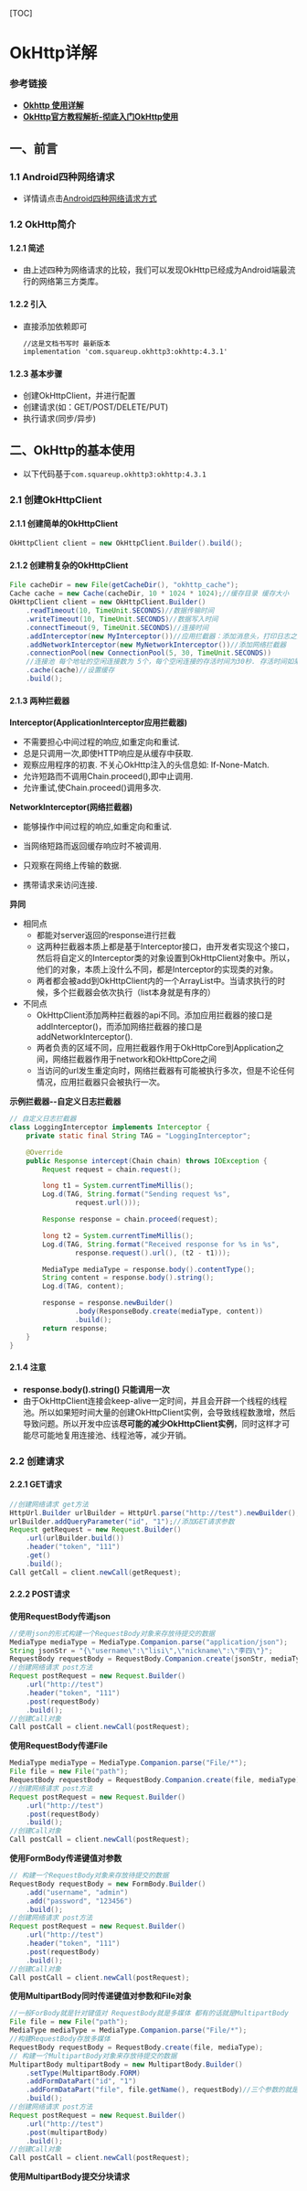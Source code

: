 [TOC]

# OkHttp详解

### 参考链接

* [**Okhttp 使用详解**](https://www.jianshu.com/p/cdab05b87a9d)
* [**OkHttp官方教程解析-彻底入门OkHttp使用**](https://blog.csdn.net/mynameishuangshuai/article/details/51303446)

## 一、前言

### 1.1 Android四种网络请求

* 详情请点击[Android四种网络请求方式](https://github.com/nullWolf007/Android/blob/master/%E8%BF%9B%E9%98%B6/%E7%BD%91%E7%BB%9C%E7%9B%B8%E5%85%B3/Android%E5%9B%9B%E7%A7%8D%E7%BD%91%E7%BB%9C%E8%AF%B7%E6%B1%82%E6%96%B9%E5%BC%8F.md)

### 1.2 OkHttp简介

#### 1.2.1 简述

* 由上述四种为网络请求的比较，我们可以发现OkHttp已经成为Android端最流行的网络第三方类库。

#### 1.2.2 引入

* 直接添加依赖即可

  ```xml
  //这是文档书写时 最新版本
  implementation 'com.squareup.okhttp3:okhttp:4.3.1'
  ```

#### 1.2.3 基本步骤

* 创建OkHttpClient，并进行配置
* 创建请求(如：GET/POST/DELETE/PUT)
* 执行请求(同步/异步)

## 二、OkHttp的基本使用

* 以下代码基于`com.squareup.okhttp3:okhttp:4.3.1`

### 2.1 创建OkHttpClient

#### 2.1.1 创建简单的OkHttpClient

```java
OkHttpClient client = new OkHttpClient.Builder().build();
```

#### 2.1.2 创建稍复杂的OkHttpClient

```java
File cacheDir = new File(getCacheDir(), "okhttp_cache");
Cache cache = new Cache(cacheDir, 10 * 1024 * 1024);//缓存目录 缓存大小
OkHttpClient client = new OkHttpClient.Builder()
	.readTimeout(10, TimeUnit.SECONDS)//数据传输时间
    .writeTimeout(10, TimeUnit.SECONDS)//数据写入时间
    .connectTimeout(9, TimeUnit.SECONDS)//连接时间
    .addInterceptor(new MyInterceptor())//应用拦截器：添加消息头，打印日志之类
    .addNetworkInterceptor(new MyNetworkInterceptor())//添加网络拦截器
    .connectionPool(new ConnectionPool(5, 30, TimeUnit.SECONDS))
    //连接池 每个地址的空闲连接数为 5个，每个空闲连接的存活时间为30秒. 存活时间如果存在高并发的情况的话 需要设置小一点
    .cache(cache)//设置缓存
    .build();
```

#### 2.1.3 两种拦截器

**Interceptor(ApplicationInterceptor应用拦截器)**

* 不需要担心中间过程的响应,如重定向和重试.
* 总是只调用一次,即使HTTP响应是从缓存中获取.
* 观察应用程序的初衷. 不关心OkHttp注入的头信息如: If-None-Match.
* 允许短路而不调用Chain.proceed(),即中止调用.
* 允许重试,使Chain.proceed()调用多次.

**NetworkInterceptor(网络拦截器)**

* 能够操作中间过程的响应,如重定向和重试.

* 当网络短路而返回缓存响应时不被调用.

* 只观察在网络上传输的数据.

* 携带请求来访问连接.

**异同**

* 相同点
  * 都能对server返回的response进行拦截
  * 这两种拦截器本质上都是基于Interceptor接口，由开发者实现这个接口，然后将自定义的Interceptor类的对象设置到OkHttpClient对象中。所以，他们的对象，本质上没什么不同，都是Interceptor的实现类的对象。
  * 两者都会被add到OkHttpClient内的一个ArrayList中。当请求执行的时候，多个拦截器会依次执行（list本身就是有序的）
* 不同点
  * OkHttpClient添加两种拦截器的api不同。添加应用拦截器的接口是addInterceptor()，而添加网络拦截器的接口是addNetworkInterceptor().
  * 两者负责的区域不同，应用拦截器作用于OkHttpCore到Application之间，网络拦截器作用于network和OkHttpCore之间
  * 当访问的url发生重定向时，网络拦截器有可能被执行多次，但是不论任何情况，应用拦截器只会被执行一次。

**示例拦截器--自定义日志拦截器**

```java
// 自定义日志拦截器
class LoggingInterceptor implements Interceptor {
    private static final String TAG = "LoggingInterceptor";

    @Override
    public Response intercept(Chain chain) throws IOException {
        Request request = chain.request();

        long t1 = System.currentTimeMillis();
        Log.d(TAG, String.format("Sending request %s",
                request.url()));

        Response response = chain.proceed(request);

        long t2 = System.currentTimeMillis();
        Log.d(TAG, String.format("Received response for %s in %s",
                response.request().url(), (t2 - t1)));

        MediaType mediaType = response.body().contentType();
        String content = response.body().string();
        Log.d(TAG, content);

        response = response.newBuilder()
                .body(ResponseBody.create(mediaType, content))
                .build();
        return response;
    }
}
```

#### 2.1.4 注意

* **response.body().string() 只能调用一次**
* 由于OkHttpClient连接会keep-alive一定时间，并且会开辟一个线程的线程池。所以如果短时间大量的创建OkHttpClient实例，会导致线程数激增，然后导致问题。所以开发中应该**尽可能的减少OkHttpClient实例**，同时这样才可能尽可能地复用连接池、线程池等，减少开销。

### 2.2 创建请求

#### 2.2.1 GET请求

```java
//创建网络请求 get方法
HttpUrl.Builder urlBuilder = HttpUrl.parse("http://test").newBuilder();
urlBuilder.addQueryParameter("id", "1");//添加GET请求参数
Request getRequest = new Request.Builder()
	.url(urlBuilder.build())
    .header("token", "111")
    .get()
    .build();
Call getCall = client.newCall(getRequest);
```

#### 2.2.2 POST请求

**使用RequestBody传递json**

```java
//使用json的形式构建一个RequestBody对象来存放待提交的数据
MediaType mediaType = MediaType.Companion.parse("application/json");
String jsonStr = "{\"username\":\"lisi\",\"nickname\":\"李四\"}";
RequestBody requestBody = RequestBody.Companion.create(jsonStr, mediaType);
//创建网络请求 post方法
Request postRequest = new Request.Builder()
	.url("http://test")
    .header("token", "111")
    .post(requestBody)
    .build();
//创建Call对象
Call postCall = client.newCall(postRequest);
```

**使用RequestBody传递File**

```java
MediaType mediaType = MediaType.Companion.parse("File/*");
File file = new File("path");
RequestBody requestBody = RequestBody.Companion.create(file, mediaType);
//创建网络请求 post方法
Request postRequest = new Request.Builder()
	.url("http://test")
    .post(requestBody)
    .build();
//创建Call对象
Call postCall = client.newCall(postRequest);
```

**使用FormBody传递键值对参数**

```java
// 构建一个RequestBody对象来存放待提交的数据
RequestBody requestBody = new FormBody.Builder()
	.add("username", "admin")
    .add("password", "123456")
    .build();
//创建网络请求 post方法
Request postRequest = new Request.Builder()
	.url("http://test")
    .header("token", "111")
    .post(requestBody)
    .build();
//创建Call对象
Call postCall = client.newCall(postRequest);
```

**使用MultipartBody同时传递键值对参数和File对象**

```java
//一般ForBody就是针对键值对 RequestBody就是多媒体 都有的话就是MultipartBody
File file = new File("path");
MediaType mediaType = MediaType.Companion.parse("File/*");
//构建RequestBody存放多媒体
RequestBody requestBody = RequestBody.create(file, mediaType);
// 构建一个MultipartBody对象来存放待提交的数据
MultipartBody multipartBody = new MultipartBody.Builder()
	.setType(MultipartBody.FORM)
    .addFormDataPart("id", "1")
    .addFormDataPart("file", file.getName(), requestBody)//三个参数的就是文件
    .build();
//创建网络请求 post方法
Request postRequest = new Request.Builder()
	.url("http://test")
    .post(multipartBody)
    .build();
//创建Call对象
Call postCall = client.newCall(postRequest);
```

**使用MultipartBody提交分块请求**